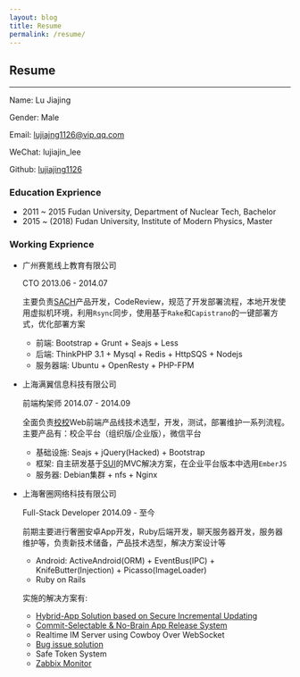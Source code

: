 ```yaml
---
layout: blog
title: Resume
permalink: /resume/
---
```


## Resume

---

Name: Lu Jiajing

Gender: Male

Email: lujiajng1126@vip.qq.com

WeChat: lujiajin_lee

Github: [lujiajing1126](https://github.com/lujiajing1126)

### Education Exprience

 - 2011 ~ 2015 Fudan University, Department of Nuclear Tech, Bachelor
 - 2015 ~ (2018) Fudan University, Institute of Modern Physics, Master

### Working Exprience

  - 广州赛氪线上教育有限公司 

  	CTO  2013.06 - 2014.07

  	主要负责[SACH](http://www.mysach.com)产品开发，CodeReview，规范了开发部署流程，本地开发使用虚拟机环境，利用```Rsync```同步，使用基于```Rake```和```Capistrano```的一键部署方式，优化部署方案

  	- 前端: Bootstrap + Grunt + Seajs + Less
  	- 后端: ThinkPHP 3.1 + Mysql + Redis + HttpSQS + Nodejs
  	- 服务器端: Ubuntu + OpenResty + PHP-FPM

  - 上海满翼信息科技有限公司

  	前端构架师  2014.07 - 2014.09

  	全面负责[校校](http://xiaoxiao.la)Web前端产品线技术选型，开发，测试，部署维护一系列流程。主要产品有：校企平台（组织版/企业版），微信平台

  	- 基础设施: Seajs + jQuery(Hacked) + Bootstrap
  	- 框架: 自主研发基于[SUI](https://github.com/lujiajing1126/SUI)的MVC解决方案，在企业平台版本中选用```EmberJS```
  	- 服务器: Debian集群 + nfs + Nginx

  - 上海奢圈网络科技有限公司

  	Full-Stack Developer  2014.09 - 至今

  	前期主要进行奢圈安卓App开发，Ruby后端开发，聊天服务器开发，服务器维护等，负责新技术储备，产品技术选型，解决方案设计等

  	- Android: ActiveAndroid(ORM) + EventBus(IPC) + KnifeButter(Injection) + Picasso(ImageLoader)
  	- Ruby on Rails

  	实施的解决方案有:
  	- [Hybrid-App Solution based on Secure Incremental Updating](https://ruby-china.org/topics/23258)
  	- [Commit-Selectable & No-Brain App Release System](/automation/Commit-Selectable-and-No-Brain-App-Release-System.html)
  	- Realtime IM Server using Cowboy Over WebSocket
    - [Bug issue solution](/solution/gitlab-webhook-to-trello.html)
    - Safe Token System
    - [Zabbix Monitor](/solution/zabbix-monitor-solution.html)